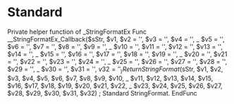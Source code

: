 # Standard
Private helper function of _StringFormatEx Func __StringFormatEx_Callback($sStr, $v1, $v2 = '', $v3 = '', $v4 = '', _         $v5 = '', $v6 = '', $v7 = '', $v8 = '', $v9 = '', _         $v10 = '', $v11 = '', $v12 = '', $v13 = '', $v14 = '', _         $v15 = '', $v16 = '', $v17 = '', $v18 = '', $v19 = '', _         $v20 = '', $v21 = '', $v22 = '', $v23 = '', $v24 = '', _         $v25 = '', $v26 = '', $v27 = '', $v28 = '', $v29 = '', _         $v30 = '', $v31 = '', $v32 = '' _     )     Return StringFormat($sStr, $v1, $v2, $v3, $v4, $v5, $v6, $v7, $v8, $v9, $v10, _         $v11, $v12, $v13, $v14, $v15, $v16, $v17, $v18, $v19, $v20, $v21, $v22, _         $v23, $v24, $v25, $v26, $v27, $v28, $v29, $v30, $v31, $v32) ; Standard StringFormat. EndFunc
